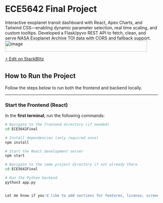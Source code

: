 # ECE5642 Final Project

Interactive exoplanet transit dashboard with React, Apex Charts, and Tailwind CSS—enabling dynamic parameter selection, real time scaling, and custom tooltips. Developed a Flask/pyvo REST API to fetch, clean, and serve NASA Exoplanet Archive TOI data with CORS and fallback support. <img width="468" height="36" alt="image" src="https://github.com/user-attachments/assets/3c99f2bc-82ba-413f-a9f4-84264b0a44f3" />


[⚡️ Edit on StackBlitz](https://stackblitz.com/~/github.com/SreeSatyaGit/ECE5642Final)

## How to Run the Project

Follow the steps below to run both the frontend and backend locally.

---

###  Start the Frontend (React)

In the **first terminal**, run the following commands:

```bash
# Navigate to the frontend directory (if needed)
cd ECE5642Final

# Install dependencies (only required once)
npm install

# Start the React development server
npm start

# Navigate to the same project directory if not already there
cd ECE5642Final

# Run the Python backend
python3 app.py


Let me know if you'd like to add sections for features, license, screenshots, or contribution guidelines!
